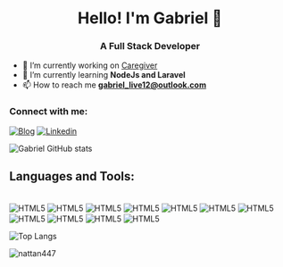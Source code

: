 <h1 align="center">Hello! I'm Gabriel 🚀</h1>
<h3 align="center">A Full Stack Developer</h3>

- 🔭 I’m currently working on [Caregiver](https://github.com/NotedSilva/projeto-caregiver)
- 🌱 I’m currently learning **NodeJs and Laravel**
- 📫 How to reach me **gabriel_live12@outlook.com**


<h3 align="left">Connect with me:</h3>

[![Blog](https://img.shields.io/website?label=Portfolio.com&style=for-the-badge&url=https://portfolio-website-notedsilva.netlify.app)](https://portfolio-website-notedsilva.netlify.app)
[![Linkedin](https://img.shields.io/badge/LinkedIn-0077B5?style=for-the-badge&logo=linkedin&logoColor=white)](https://www.linkedin.com/in/notedsilva/)

![Gabriel GitHub stats](https://github-readme-stats.vercel.app/api?username=NotedSilva&show_icons=true&theme=dracula)

## Languages and Tools:

<div style="display: inline-block"><br/>
    <img align="center" alt="HTML5" src="https://img.shields.io/badge/HTML5-E34F26?style=for-the-badge&logo=html5&logoColor=white">
    <img align="center" alt="HTML5" src="https://img.shields.io/badge/CSS3-1572B6?style=for-the-badge&logo=css3&logoColor=white">
    <img align="center" alt="HTML5" src="https://img.shields.io/badge/JavaScript-F7DF1E?style=for-the-badge&logo=javascript&logoColor=black">
    <img align="center" alt="HTML5" src="https://img.shields.io/badge/React-20232A?style=for-the-badge&logo=react&logoColor=61DAFB">
    <img align="center" alt="HTML5" src="https://img.shields.io/badge/Python-14354C?style=for-the-badge&logo=python&logoColor=white">
    <img align="center" alt="HTML5" src="https://img.shields.io/badge/PHP-777BB4?style=for-the-badge&logo=php&logoColor=white">
    <img align="center" alt="HTML5" src="https://img.shields.io/badge/MySQL-00000F?style=for-the-badge&logo=mysql&logoColor=white">
    <img align="center" alt="HTML5" src="https://img.shields.io/badge/React_Native-20232A?style=for-the-badge&logo=react&logoColor=61DAFB">
    <img align="center" alt="HTML5" src="https://img.shields.io/badge/GitHub-100000?style=for-the-badge&logo=github&logoColor=white">
    <img align="center" alt="HTML5" src="https://img.shields.io/badge/Laravel-FF2D20?style=for-the-badge&logo=laravel&logoColor=white">
    <img align="center" alt="HTML5" src="https://img.shields.io/badge/C%23-239120?style=for-the-badge&logo=c-sharp&logoColor=white">
</div>

<br>

![Top Langs](https://github-readme-stats.vercel.app/api/top-langs/?username=NotedSilva&layout=compact)

<p><img align="center" src="https://github-readme-streak-stats.herokuapp.com/?user=NotedSilva" alt="nattan447" /></p>
